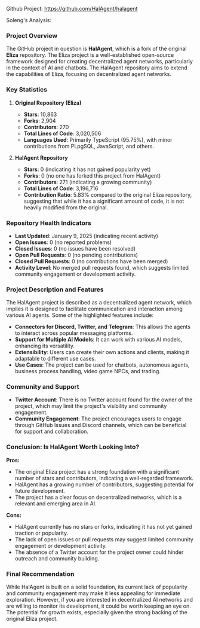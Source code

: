 Github Project: https://github.com/HalAgent/halagent

Soleng's Analysis:

### Project Overview

The GitHub project in question is **HalAgent**, which is a fork of the original **Eliza** repository. The Eliza project is a well-established open-source framework designed for creating decentralized agent networks, particularly in the context of AI and chatbots. The HalAgent repository aims to extend the capabilities of Eliza, focusing on decentralized agent networks.

### Key Statistics

1. **Original Repository (Eliza)**
   - **Stars**: 10,863
   - **Forks**: 2,904
   - **Contributors**: 270
   - **Total Lines of Code**: 3,020,506
   - **Languages Used**: Primarily TypeScript (95.75%), with minor contributions from PLpgSQL, JavaScript, and others.

2. **HalAgent Repository**
   - **Stars**: 0 (indicating it has not gained popularity yet)
   - **Forks**: 0 (no one has forked this project from HalAgent)
   - **Contributors**: 271 (indicating a growing community)
   - **Total Lines of Code**: 3,196,716
   - **Contribution Ratio**: 5.83% compared to the original Eliza repository, suggesting that while it has a significant amount of code, it is not heavily modified from the original.

### Repository Health Indicators

- **Last Updated**: January 9, 2025 (indicating recent activity)
- **Open Issues**: 0 (no reported problems)
- **Closed Issues**: 0 (no issues have been resolved)
- **Open Pull Requests**: 0 (no pending contributions)
- **Closed Pull Requests**: 0 (no contributions have been merged)
- **Activity Level**: No merged pull requests found, which suggests limited community engagement or development activity.

### Project Description and Features

The HalAgent project is described as a decentralized agent network, which implies it is designed to facilitate communication and interaction among various AI agents. Some of the highlighted features include:

- **Connectors for Discord, Twitter, and Telegram**: This allows the agents to interact across popular messaging platforms.
- **Support for Multiple AI Models**: It can work with various AI models, enhancing its versatility.
- **Extensibility**: Users can create their own actions and clients, making it adaptable to different use cases.
- **Use Cases**: The project can be used for chatbots, autonomous agents, business process handling, video game NPCs, and trading.

### Community and Support

- **Twitter Account**: There is no Twitter account found for the owner of the project, which may limit the project's visibility and community engagement.
- **Community Engagement**: The project encourages users to engage through GitHub Issues and Discord channels, which can be beneficial for support and collaboration.

### Conclusion: Is HalAgent Worth Looking Into?

**Pros:**
- The original Eliza project has a strong foundation with a significant number of stars and contributors, indicating a well-regarded framework.
- HalAgent has a growing number of contributors, suggesting potential for future development.
- The project has a clear focus on decentralized networks, which is a relevant and emerging area in AI.

**Cons:**
- HalAgent currently has no stars or forks, indicating it has not yet gained traction or popularity.
- The lack of open issues or pull requests may suggest limited community engagement or development activity.
- The absence of a Twitter account for the project owner could hinder outreach and community building.

### Final Recommendation

While HalAgent is built on a solid foundation, its current lack of popularity and community engagement may make it less appealing for immediate exploration. However, if you are interested in decentralized AI networks and are willing to monitor its development, it could be worth keeping an eye on. The potential for growth exists, especially given the strong backing of the original Eliza project.